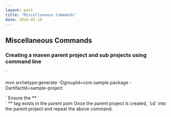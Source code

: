 ```yaml
---
layout: post
title: "Miscellaneous Commands"
date: 2016-05-19
---
```


## Miscellaneous Commands

### Creating a maven parent project and sub projects using command line 

`<div>
mvn archetype:generate -DgroupId=com.sample.package -DartifactId=sample-project
</div>`
Ensure the ** `<div><module></div>` ** tag exists in the parent pom
Once the parent project is created, `cd` into the parent project and repeat the above command. 

